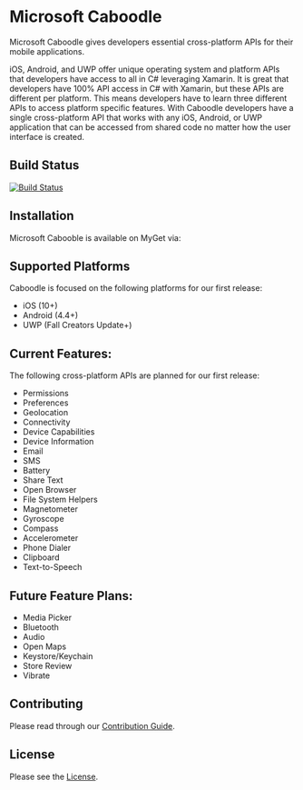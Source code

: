 # Microsoft Caboodle

Microsoft Caboodle gives developers essential cross-platform APIs for their mobile applications. 

iOS, Android, and UWP offer unique operating system and platform APIs that developers have access to all in C# leveraging Xamarin. It is great that developers have 100% API access in C# with Xamarin, but these APIs are different per platform. This means developers have to learn three different APIs to access platform specific features. With Caboodle developers have a single cross-platform API that works with any iOS, Android, or UWP application that can be accessed from shared code no matter how the user interface is created.

## Build Status
[![Build Status](https://jenkins.mono-project.com/buildStatus/icon?job=Components-Caboodle)](https://jenkins.mono-project.com/view/Components/job/Components-Caboodle/)

## Installation
Microsoft Cabooble is available on MyGet via:  

## Supported Platforms
Caboodle is focused on the following platforms for our first release:
 - iOS (10+)
 - Android (4.4+)
 - UWP (Fall Creators Update+)

## Current Features:
The following cross-platform APIs are planned for our first release:
 - Permissions
 - Preferences
 - Geolocation
 - Connectivity
 - Device Capabilities
 - Device Information
 - Email
 - SMS
 - Battery
 - Share Text
 - Open Browser
 - File System Helpers
 - Magnetometer
 - Gyroscope
 - Compass
 - Accelerometer
 - Phone Dialer
 - Clipboard
 - Text-to-Speech

## Future Feature Plans:
 - Media Picker
 - Bluetooth
 - Audio
 - Open Maps
 - Keystore/Keychain
 - Store Review
 - Vibrate
 
## Contributing
Please read through our [Contribution Guide](CONTRIBUTING.md).

## License
Please see the [License](LICENSE).
